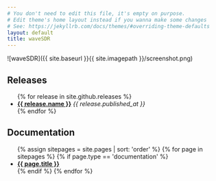 ```yaml
---
# You don't need to edit this file, it's empty on purpose.
# Edit theme's home layout instead if you wanna make some changes
# See: https://jekyllrb.com/docs/themes/#overriding-theme-defaults
layout: default
title: waveSDR
---
```


<!--
<iframe width="560" height="420" src="http://www.youtube.com/embed/oHg5SJYRHA0?color=white&theme=light"></iframe>
-->

![waveSDR]({{ site.baseurl }}{{ site.imagepath }}/screenshot.png)

## Releases

<ul>
{% for release in site.github.releases %}
    <li><a href="{{ release.html_url }}"><strong>{{ release.name }}</strong></a> <em>{{ release.published_at }}</em> </li>
{% endfor %}
</ul>


## Documentation
<ul>
{% assign sitepages = site.pages | sort: 'order' %}
{% for page in sitepages %}
    {% if page.type == 'documentation' %}
    <li><a href="{{ site.baseurl }}{{ page.url }}"><strong>{{ page.title }}</strong></a></li>
    {% endif %}
{% endfor %}
</ul>

